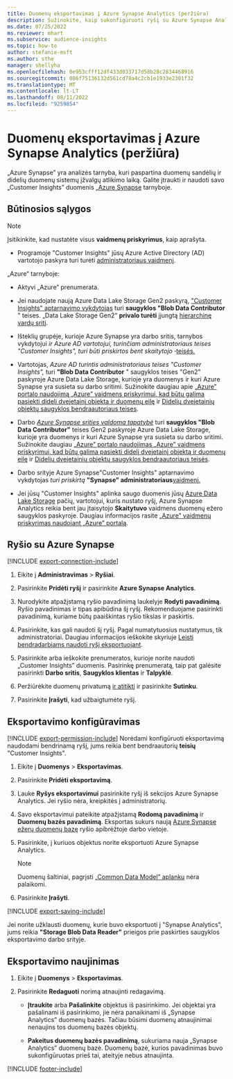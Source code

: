 ```yaml
---
title: Duomenų eksportavimas į Azure Synapse Analytics (peržiūra)
description: Sužinokite, kaip sukonfigūruoti ryšį su Azure Synapse Analytics.
ms.date: 07/25/2022
ms.reviewer: mhart
ms.subservice: audience-insights
ms.topic: how-to
author: stefanie-msft
ms.author: sthe
manager: shellyha
ms.openlocfilehash: 0e953cfff12df433d033717d58b28c2834468916
ms.sourcegitcommit: 086f75136132d561cd78a4c2cb1e1933e2301f32
ms.translationtype: MT
ms.contentlocale: lt-LT
ms.lasthandoff: 08/11/2022
ms.locfileid: "9259854"
---
```

# <a name="export-data-to-azure-synapse-analytics-preview"></a>Duomenų eksportavimas į Azure Synapse Analytics (peržiūra)

„Azure Synapse” yra analizės tarnyba, kuri paspartina duomenų sandėlių ir didelių duomenų sistemų įžvalgų atlikimo laiką. Galite įtraukti ir naudoti savo „Customer Insights” duomenis [„Azure Synapse](/azure/synapse-analytics/overview-what-is) tarnyboje.

## <a name="prerequisites"></a>Būtinosios sąlygos

> [!NOTE]
> Įsitikinkite, kad nustatėte visus **vaidmenų priskyrimus**, kaip aprašyta.

- Programoje "Customer Insights" jūsų Azure Active Directory (AD) vartotojo paskyra turi turėti [administratoriaus vaidmenį](permissions.md#add-users).

„Azure“ tarnyboje:

- Aktyvi „Azure“ prenumerata.

- Jei naudojate naują Azure Data Lake Storage Gen2 paskyrą, ["Customer Insights" aptarnavimo vykdytojas](connect-service-principal.md) turi **saugyklos "Blob Data Contributor** " teises. „Data Lake Storage Gen2“ **privalo turėti** įjungtą [hierarchinę vardų sritį](/azure/storage/blobs/data-lake-storage-namespace).

- Išteklių grupėje, kurioje Azure Synapse yra darbo sritis, tarnybos vykdytojui *ir* *Azure AD vartotojui, turinčiam administratoriaus teises "Customer Insights", turi būti priskirtos bent skaitytojo* **·**[teisės.](/azure/role-based-access-control/role-assignments-portal)

- Vartotojas, *Azure AD turintis administratoriaus teises "Customer Insights",* turi **"Blob Data Contributor** " saugyklos teises "Gen2" paskyroje Azure Data Lake Storage, kurioje yra duomenys ir kuri Azure Synapse yra susieta su darbo sritimi. Sužinokite daugiau apie [„Azure” portalo naudojimą „Azure” vaidmens priskyrimui, kad būtų galima pasiekti didelį dvejetainį objektą ir duomenų eilę](/azure/storage/common/storage-auth-aad-rbac-portal) ir [Didelių dvejetainių objektų saugyklos bendraautoriaus teises](/azure/role-based-access-control/built-in-roles#storage-blob-data-contributor).

- Darbo *[Azure Synapse srities valdoma tapatybė](/azure/synapse-analytics/security/synapse-workspace-managed-identity)* turi **saugyklos "Blob Data Contributor"** teises Gen2 paskyroje Azure Data Lake Storage, kurioje yra duomenys ir kuri Azure Synapse yra susieta su darbo sritimi. Sužinokite daugiau [„Azure” portalo naudojimas „Azure” vaidmens priskyrimui, kad būtų galima pasiekti didelį dvejetainį objektą ir duomenų eilę](/azure/storage/common/storage-auth-aad-rbac-portal) ir [Didelių dvejetainių objektų saugyklos bendraautoriaus teisės](/azure/role-based-access-control/built-in-roles#storage-blob-data-contributor).

- Darbo srityje Azure Synapse"Customer Insights" aptarnavimo vykdytojas *turi priskirtą* **"Synapse" administratoriaus**[vaidmenį.](/azure/synapse-analytics/security/how-to-set-up-access-control)

- Jei jūsų "Customer Insights" aplinka saugo duomenis jūsų [Azure Data Lake Storage](own-data-lake-storage.md) pačių, vartotojui, kuris nustato ryšį, Azure Synapse Analytics reikia bent jau įtaisytojo **Skaitytuvo** vaidmens duomenų ežero saugyklos paskyroje. Daugiau informacijos rasite [„Azure” vaidmenų priskyrimas naudojant „Azure” portalą](/azure/role-based-access-control/role-assignments-portal).

## <a name="set-up-connection-to-azure-synapse"></a>Ryšio su Azure Synapse

[!INCLUDE [export-connection-include](includes/export-connection-admn.md)]

1. Eikite į **Administravimas** > **Ryšiai**.

1. Pasirinkite **Pridėti ryšį** ir pasirinkite **Azure Synapse Analytics**.

1. Nurodykite atpažįstamą ryšio pavadinimą laukelyje **Rodyti pavadinimą**. Ryšio pavadinimas ir tipas apibūdina šį ryšį. Rekomenduojame pasirinkti pavadinimą, kuriame būtų paaiškintas ryšio tikslas ir paskirtis.

1. Pasirinkite, kas gali naudoti šį ryšį. Pagal numatytuosius nustatymus, tik administratoriai. Daugiau informacijos ieškokite skyriuje [Leisti bendradarbiams naudoti ryšį eksportuojant](connections.md#allow-contributors-to-use-a-connection-for-exports).

1. Pasirinkite arba ieškokite prenumeratos, kurioje norite naudoti „Customer Insights” duomenis. Pasirinkę prenumeratą, taip pat galėsite pasirinkti **Darbo sritis**, **Saugyklos klientas** ir **Talpyklė**.

1. Peržiūrėkite duomenų privatumą [ir atitiktį](connections.md#data-privacy-and-compliance) ir pasirinkite **Sutinku**.

1. Pasirinkite **Įrašyti**, kad užbaigtumėte ryšį.

## <a name="configure-an-export"></a>Eksportavimo konfigūravimas

[!INCLUDE [export-permission-include](includes/export-permission.md)] Norėdami konfigūruoti eksportavimą naudodami bendrinamą ryšį, jums reikia bent bendraautorių **teisių** "Customer Insights".

1. Eikite į **Duomenys** > **Eksportavimas**.

1. Pasirinkite **Pridėti eksportavimą**.

1. Lauke **Ryšys eksportavimui** pasirinkite ryšį iš sekcijos Azure Synapse Analytics. Jei ryšio nėra, kreipkitės į administratorių.

1. Savo eksportavimui pateikite atpažįstamą **Rodomą pavadinimą** ir **Duomenų bazės pavadinimą**. Eksportas sukurs naują [Azure Synapse ežerų duomenų bazę](/azure/synapse-analytics/database-designer/concepts-lake-database) ryšio apibrėžtoje darbo vietoje.

1. Pasirinkite, į kuriuos objektus norite eksportuoti Azure Synapse Analytics.
   > [!NOTE]
   > Duomenų šaltiniai, pagrįsti [„Common Data Model” aplanku](connect-common-data-model.md) nėra palaikomi.

1. Pasirinkite **Įrašyti**.

[!INCLUDE [export-saving-include](includes/export-saving.md)]

Jei norite užklausti duomenų, kurie buvo eksportuoti į "Synapse Analytics", jums reikia **"Storage Blob Data Reader"** prieigos prie paskirties saugyklos eksportavimo darbo srityje.

## <a name="update-an-export"></a>Eksportavimo naujinimas

1. Eikite į **Duomenys** > **Eksportavimas**.

1. Pasirinkite **Redaguoti** norimą atnaujinti redagavimą.

   - **Įtraukite** arba **Pašalinkite** objektus iš pasirinkimo. Jei objektai yra pašalinami iš pasirinkimo, jie nėra panaikinami iš „Synapse Analytics” duomenų bazės. Tačiau būsimi duomenų atnaujinimai nenaujins tos duomenų bazės objektų.

   - **Pakeitus duomenų bazės pavadinimą**, sukuriama nauja „Synapse Analytics” duomenų bazė. Duomenų bazė, kurios pavadinimas buvo sukonfigūruotas prieš tai, ateityje nebus atnaujinta.

[!INCLUDE [footer-include](includes/footer-banner.md)]
